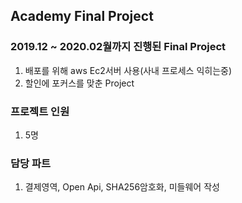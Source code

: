 ## Academy Final Project

### 2019.12 ~ 2020.02월까지 진행된 Final Project
1. 배포를 위해 aws Ec2서버 사용(사내 프로세스 익히는중)
2. 할인에 포커스를 맞춘 Project


### 프로젝트 인원
1. 5명 


### 담당 파트
1. 결제영역, Open Api, SHA256암호화, 미들웨어 작성

